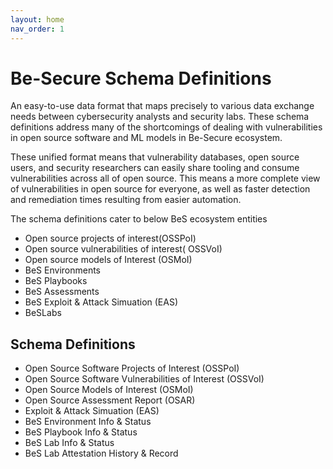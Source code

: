 ```yaml
---
layout: home
nav_order: 1
---
```


# Be-Secure Schema Definitions

An easy-to-use data format that maps precisely to various data exchange needs between cybersecurity analysts and security labs. These schema definitions address many of the shortcomings of dealing with vulnerabilities in open source software and ML models in Be-Secure ecosystem.

These unified format means that vulnerability databases, open source users, and security researchers can easily share tooling and consume vulnerabilities across all of open source. This means a more complete view of vulnerabilities in open source for everyone, as well as faster detection and remediation times resulting from easier automation.

The schema definitions cater to below BeS ecosystem entities
- Open source projects of interest(OSSPoI)
- Open source vulnerabilities of interest( OSSVoI)
- Open source models of Interest (OSMoI)
- BeS Environments
- BeS Playbooks
- BeS Assessments
- BeS Exploit & Attack Simuation (EAS)
- BeSLabs

## Schema Definitions
- Open Source Software Projects of Interest (OSSPoI)
- Open Source Software Vulnerabilities of Interest (OSSVoI)
- Open Source Models of Interest (OSMoI) 
- Open Source Assessment Report (OSAR)
- Exploit & Attack Simuation (EAS)
- BeS Environment Info & Status
- BeS Playbook Info & Status
- BeS Lab Info & Status
- BeS Lab Attestation History & Record


